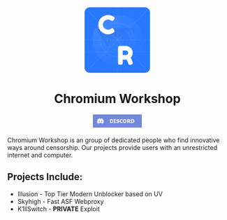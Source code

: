 <div align="center">
<img width="150px" src="https://raw.githubusercontent.com/Chromium-Workshop/.github/main/profile/122715711.png">
</div>

<h1 align="center">Chromium Workshop</h1>
<div align="center">
<a href="https://discord.gg/JrCDb6zjDD"><img height="30px" src="https://raw.githubusercontent.com/Chromium-Workshop/.github/main/profile/Discord-7289DA.png"><img></a>
</div>
<br>
Chromium Workshop is an group of dedicated people who find innovative ways around censorship. Our projects provide users with an unrestricted internet and computer.

## Projects Include:
* Illusion - Top Tier Modern Unblocker based on UV
* Skyhigh - Fast ASF Webproxy
* K1llSwitch - **PRIVATE** Exploit
